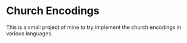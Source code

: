 # Church Encodings

This is a small project of mine to try implement the church encodings in various languages.
